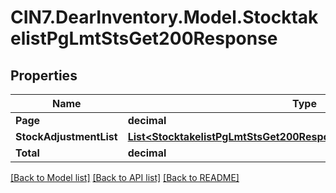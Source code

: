 # CIN7.DearInventory.Model.StocktakelistPgLmtStsGet200Response

## Properties

| Name                    | Type                                                                                                                                          | Description | Notes      |
| ----------------------- | --------------------------------------------------------------------------------------------------------------------------------------------- | ----------- | ---------- |
| **Page**                | **decimal**                                                                                                                                   |             | [optional] |
| **StockAdjustmentList** | [**List&lt;StocktakelistPgLmtStsGet200ResponseStockAdjustmentListInner&gt;**](StocktakelistPgLmtStsGet200ResponseStockAdjustmentListInner.md) |             | [optional] |
| **Total**               | **decimal**                                                                                                                                   |             | [optional] |

[[Back to Model list]](../README.md#documentation-for-models) [[Back to API list]](../README.md#documentation-for-api-endpoints) [[Back to README]](../README.md)
